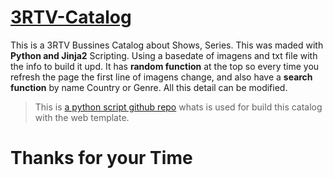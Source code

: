 
# [3RTV-Catalog](https://serguei9090.github.io/3RTV-Catalog/3RTVPaket-Novelas.html "3RTV-Catalog")
This is a 3RTV Bussines Catalog about Shows, Series.
This was maded with __Python and Jinja2__ Scripting.
Using a basedate of imagens and txt file with the info to build it upd.
It has __random function__ at the top so every time you refresh the page the first line of imagens change, and also have a __search function__ by name Country or Genre.
All this detail can be modified.


> This is [a python script github repo](http://example.com/ "Title") whats is used for build this catalog with the web template.     

Thanks for your Time
========
